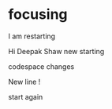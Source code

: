 # focusing
I am restarting

Hi Deepak Shaw new starting

codespace changes 

New line !





start again



